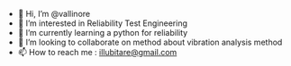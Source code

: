 - 👋 Hi, I’m @vallinore
- 👀 I’m interested in Reliability Test Engineering
- 🌱 I’m currently learning a python for reliability
- 💞️ I’m looking to collaborate on method about vibration analysis method
- 📫 How to reach me : illubitare@gmail.com

<!---
vallinore/vallinore is a ✨ special ✨ repository because its `README.md` (this file) appears on your GitHub profile.
You can click the Preview link to take a look at your changes.
--->
